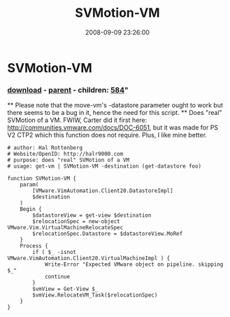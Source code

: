 ﻿---
pid:            575
parent:         574
children:       584
poster:         halr9000
title:          SVMotion-VM
date:           2008-09-09 23:26:00
format:         posh
---

# SVMotion-VM

### [download](575.ps1) - [parent](574.md) - children: [584](584.md)"

** Please note that the move-vm's -datastore parameter ought to work but there seems to be a bug in it, hence the need for this script. **
Does "real" SVMotion of a VM. FWIW, Carter did it first here: http://communities.vmware.com/docs/DOC-6051, but it was made for PS V2 CTP2 which this function does not require. Plus, I like mine better.

```posh
# author: Hal Rottenberg
# Website/OpenID: http://halr9000.com
# purpose: does "real" SVMotion of a VM
# usage: get-vm | SVMotion-VM -destination (get-datastore foo)

function SVMotion-VM {
	param(
		[VMware.VimAutomation.Client20.DatastoreImpl]
		$destination
	)
	Begin {
		$datastoreView = get-view $destination
		$relocationSpec = new-object VMware.Vim.VirtualMachineRelocateSpec
		$relocationSpec.Datastore = $datastoreView.MoRef
	}
	Process {
		if ( $_ -isnot VMware.VimAutomation.Client20.VirtualMachineImpl ) {
			Write-Error "Expected VMware object on pipeline. skipping $_"
			continue
		}
		$vmView = Get-View $_
		$vmView.RelocateVM_Task($relocationSpec)
	}
}
```
